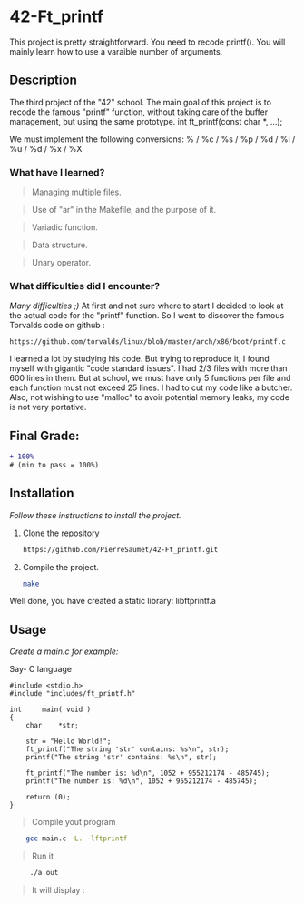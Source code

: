 # 42-Ft_printf
This project is pretty straightforward. You need to recode printf(). You will mainly learn how to use a varaible number of  arguments.

## Description
The third project of the "42" school.
The main goal of this project is to recode the famous "printf" function, without taking care of the buffer management, but using the same prototype.
int		ft_printf(const char *, ...);

We must implement the following conversions:
% / %c / %s / %p / %d / %i / %u / %d / %x / %X

###	What have I learned?
>Managing multiple files.

>Use of "ar" in the Makefile, and the purpose of it.

>Variadic function.

>Data structure.

>Unary operator.

### What difficulties did I encounter?
_Many difficulties ;)_
At first and not sure where to start I decided to look at the actual code for the "printf" function. So I went to discover the famous Torvalds code on github :
```
https://github.com/torvalds/linux/blob/master/arch/x86/boot/printf.c
```
I learned a lot by studying his code. But trying to reproduce it, I found myself with gigantic "code standard issues". I had 2/3 files with more than 600 lines in them. But at school, we must have only 5 functions per file and each function must not exceed 25 lines.
I had to cut my code like a butcher.
Also, not wishing to use "malloc" to avoir potential memory leaks, my code is not very portative.

## Final Grade:
```diff
+ 100%
# (min to pass = 100%)
```

## Installation
_Follow these instructions to install the project._

1.	Clone the repository
	```sh
	https://github.com/PierreSaumet/42-Ft_printf.git
	```
2.	Compile the project.
	```sh
	make
	```

Well done, you have created a static library: libftprintf.a

## Usage
_Create a main.c for example:_

Say- C language
```
#include <stdio.h>
#include "includes/ft_printf.h"

int		main( void )
{
	char	*str;

	str = "Hello World!";
	ft_printf("The string 'str' contains: %s\n", str);
	printf("The string 'str' contains: %s\n", str);

	ft_printf("The number is: %d\n", 1052 + 955212174 - 485745);
	printf("The number is: %d\n", 1052 + 955212174 - 485745);
	
	return (0);
}
```

>	Compile yout program
```sh
	gcc main.c -L. -lftprintf
```

>	Run it
```sh
	 ./a.out
```

> It will display :